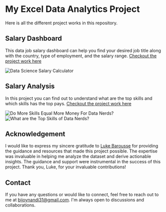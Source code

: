# My Excel Data Analytics Project

Here is all the different project works in this repository.

## Salary Dashboard

This data job salary dashboard can help you find your desired job title along with the country, type of employment, and the salary range.
[Checkout the project work here](Project_1-Dashboard/Salary_Dashboard.xlsx)

![Data Science Salary Calculator](https://github.com/user-attachments/assets/68beecab-0f76-43d0-ba4b-9d64d4678469)

## Salary Analysis

In this project you can find out to understand what are the top skills and which skills has the top pays.
[Checkout the project work here](Project_2-Analysis)

![Do More Skills Equal More Money For Data Nerds?](https://github.com/user-attachments/assets/7b2836ab-9f7f-4880-9e57-9fb5288881ab)
![What are the Top Skills of Data Nerds?](https://github.com/user-attachments/assets/b29924bb-db41-46b2-a693-9cdf02e46d88)

## Acknowledgement

I would like to express my sincere gratitude to [Luke Barousse](https://github.com/lukebarousse) for providing the guidance and resources that made this project possible. The expertise was invaluable in helping me analyze the dataset and derive actionable insights. The guidance and support were instrumental in the success of this project. Thank you, Luke, for your invaluable contributions!

## Contact

If you have any questions or would like to connect, feel free to reach out to me at [bijoynandi31@gmail.com](mailto:bijoynandi31@gmail.com). I'm always open to discussions and collaborations.